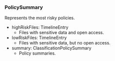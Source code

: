 ### PolicySummary
Represents the most risky policies.

- highRiskFiles: TimelineEntry
  - Files with sensitive data and open access.
- lowRiskFiles: TimelineEntry
  - Files with sensitive data, but no open access.
- summary: ClassificationPolicySummary
  - Policy summaries.
